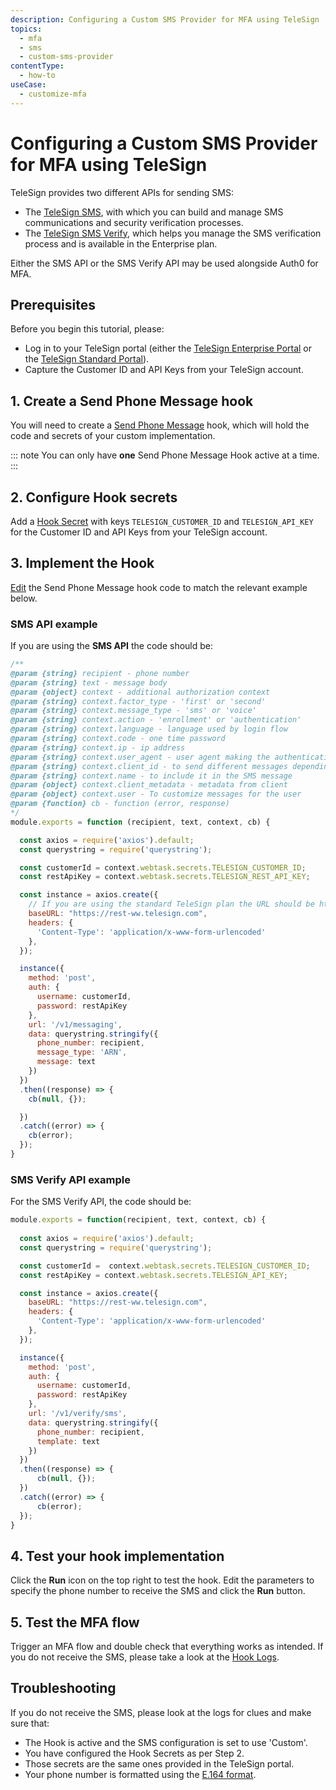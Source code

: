 ```yaml
---
description: Configuring a Custom SMS Provider for MFA using TeleSign
topics:
  - mfa
  - sms
  - custom-sms-provider 
contentType:
  - how-to
useCase:
  - customize-mfa
---
```

# Configuring a Custom SMS Provider for MFA using TeleSign

TeleSign provides two different APIs for sending SMS:

* The [TeleSign SMS](https://www.telesign.com/products/sms-api), with which you can build and manage SMS communications and security verification processes.
* The [TeleSign SMS Verify](https://www.telesign.com/products/sms-verify), which helps you manage the SMS verification process and is available in the Enterprise plan. 

Either the SMS API or the SMS Verify API may be used alongside Auth0 for MFA.

## Prerequisites

Before you begin this tutorial, please:

* Log in to your TeleSign portal (either the [TeleSign Enterprise Portal](https://teleportal.telesign.com) or the [TeleSign Standard Portal](https://portal.telesign.com/)).
* Capture the Customer ID and API Keys from your TeleSign account.

## 1. Create a Send Phone Message hook 

You will need to create a [Send Phone Message](/hooks/extensibility-points/send-phone-message) hook, which will hold the code and secrets of your custom implementation.

::: note
You can only have **one** Send Phone Message Hook active at a time.
:::

## 2. Configure Hook secrets

Add a [Hook Secret](/hooks/secrets/create) with keys `TELESIGN_CUSTOMER_ID` and `TELESIGN_API_KEY` for the Customer ID and API Keys from your TeleSign account.

## 3. Implement the Hook 

[Edit](/hooks/update) the Send Phone Message hook code to match the relevant example below.

### SMS API example

If you are using the **SMS API** the code should be:

```js
/**
@param {string} recipient - phone number
@param {string} text - message body
@param {object} context - additional authorization context
@param {string} context.factor_type - 'first' or 'second'
@param {string} context.message_type - 'sms' or 'voice'
@param {string} context.action - 'enrollment' or 'authentication'
@param {string} context.language - language used by login flow
@param {string} context.code - one time password
@param {string} context.ip - ip address
@param {string} context.user_agent - user agent making the authentication request
@param {string} context.client_id - to send different messages depending on the client id
@param {string} context.name - to include it in the SMS message
@param {object} context.client_metadata - metadata from client
@param {object} context.user - To customize messages for the user
@param {function} cb - function (error, response)
*/
module.exports = function (recipient, text, context, cb) {

  const axios = require('axios').default;
  const querystring = require('querystring');

  const customerId = context.webtask.secrets.TELESIGN_CUSTOMER_ID;
  const restApiKey = context.webtask.secrets.TELESIGN_REST_API_KEY;

  const instance = axios.create({
    // If you are using the standard TeleSign plan the URL should be https://rest-api.telesign.com/
    baseURL: "https://rest-ww.telesign.com",
    headers: {
      'Content-Type': 'application/x-www-form-urlencoded'
    },
  });

  instance({
    method: 'post',
    auth: {
      username: customerId,
      password: restApiKey
    },
    url: '/v1/messaging',
    data: querystring.stringify({
      phone_number: recipient,
      message_type: 'ARN',
      message: text
    })
  })
  .then((response) => {
    cb(null, {});

  })
  .catch((error) => {
    cb(error);
  });
}
```

### SMS Verify API example

For the SMS Verify API, the code should be:

```js
module.exports = function(recipient, text, context, cb) {
  
  const axios = require('axios').default;
  const querystring = require('querystring');

  const customerId =  context.webtask.secrets.TELESIGN_CUSTOMER_ID;
  const restApiKey = context.webtask.secrets.TELESIGN_API_KEY;

  const instance = axios.create({
    baseURL: "https://rest-ww.telesign.com",
    headers: {
      'Content-Type': 'application/x-www-form-urlencoded'
    },
  });

  instance({
    method: 'post',
    auth: {
      username: customerId,
      password: restApiKey
    },
    url: '/v1/verify/sms',
    data: querystring.stringify({
      phone_number: recipient,
      template: text
    })
  })
  .then((response) => {
      cb(null, {});
  })
  .catch((error) => {
      cb(error);
  });
}
```

## 4. Test your hook implementation

Click the **Run** icon on the top right to test the hook. Edit the parameters to specify the phone number to receive the SMS and click the **Run** button.

## 5. Test the MFA flow

Trigger an MFA flow and double check that everything works as intended. If you do not receive the SMS, please take a look at the [Hook Logs](/hooks/view-logs).

## Troubleshooting

If you do not receive the SMS, please look at the logs for clues and make sure that:

- The Hook is active and the SMS configuration is set to use 'Custom'.
- You have configured the Hook Secrets as per Step 2.
- Those secrets are the same ones provided in the TeleSign portal.
- Your phone number is formatted using the [E.164 format](https://en.wikipedia.org/wiki/E.164).

